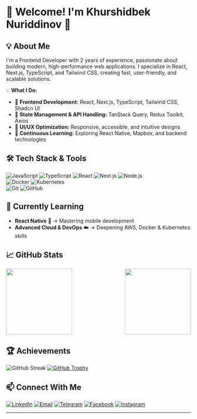 # 🚀 Welcome! I'm Khurshidbek Nuriddinov 👋  

## 💡 About Me
I'm a Frontend Developer with 2 years of experience, passionate about building modern, high-performance web applications. I specialize in React, Next.js, TypeScript, and Tailwind CSS, creating fast, user-friendly, and scalable solutions.

💡 **What I Do:**
- 🔹 **Frontend Development:** React, Next.js, TypeScript, Tailwind CSS, Shadcn UI  
- 🔹 **State Management & API Handling:** TanStack Query, Redux Toolkit, Axios  
- 🔹 **UI/UX Optimization:** Responsive, accessible, and intuitive designs  
- 🔹 **Continuous Learning:** Exploring React Native, Mapbox, and backend technologies  


## 🛠️ Tech Stack & Tools  
![JavaScript](https://img.shields.io/badge/Code-JavaScript-informational?style=flat&logo=javascript) 
![TypeScript](https://img.shields.io/badge/Code-TypeScript-informational?style=flat&logo=typescript) 
![React](https://img.shields.io/badge/Code-React-informational?style=flat&logo=react) 
![Next.js](https://img.shields.io/badge/Code-Next.js-informational?style=flat&logo=next.js) 
![Node.js](https://img.shields.io/badge/Code-Node.js-informational?style=flat&logo=node.js)  
![Docker](https://img.shields.io/badge/DevOps-Docker-informational?style=flat&logo=docker) 
![Kubernetes](https://img.shields.io/badge/DevOps-Kubernetes-informational?style=flat&logo=kubernetes)  
![Git](https://img.shields.io/badge/Tools-Git-informational?style=flat&logo=git) 
![GitHub](https://img.shields.io/badge/Tools-GitHub-informational?style=flat&logo=github)

## 🌱 Currently Learning  
- **React Native** 📱 → Mastering mobile development  
- **Advanced Cloud & DevOps** ☁️ → Deepening AWS, Docker & Kubernetes skills  


## 📈 GitHub Stats  

<div style="display: flex; justify-content: space-between;">
  <img height="180em" src="https://github-readme-stats.vercel.app/api?username=khurshidbekweb&show_icons=true&theme=radical" />
  <img height="180em" src="https://github-readme-stats.vercel.app/api/top-langs/?username=khurshidbekweb&layout=compact&theme=radical" />
</div>

## 🏆 Achievements  
![GitHub Streak](https://github-readme-streak-stats.herokuapp.com/?user=khurshidbekweb&theme=radical)
[![GitHub Trophy](https://github-profile-trophy.vercel.app/?username=khurshidbekweb&theme=onedark)](https://github.com/ryo-ma/github-profile-trophy)  

## 📫 Connect With Me  
[![LinkedIn](https://img.shields.io/badge/LinkedIn-0077B5?style=flat&logo=linkedin&logoColor=white)](https://www.linkedin.com/in/khurshidbekweb/) 
[![Email](https://img.shields.io/badge/Email-D14836?style=flat&logo=gmail&logoColor=white)](mailto:khurshidbeknuriddinov@gmail.com) 
[![Telegram](https://img.shields.io/badge/Telegram-26A5E4?style=flat&logo=telegram&logoColor=white)](https://t.me/NuriddinovKhurshidbek) 
[![Facebook](https://img.shields.io/badge/Facebook-1877F2?style=flat&logo=facebook&logoColor=white)](https://www.facebook.com/profile.php?id=100088239637791&sk) 
[![Instagram](https://img.shields.io/badge/Instagram-E4405F?style=flat&logo=instagram&logoColor=white)](https://www.instagram.com/xursh1dbek________)

---
